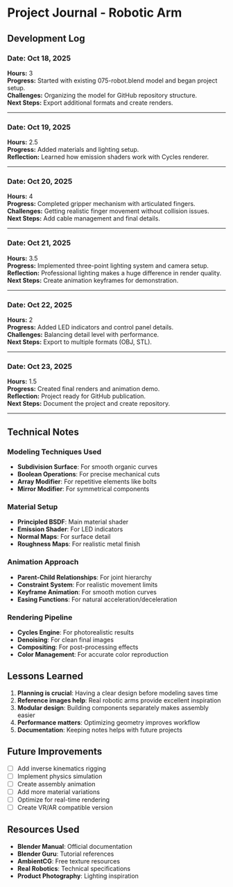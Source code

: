 # Project Journal - Robotic Arm

## Development Log

### Date: Oct 18, 2025

**Hours:** 3  
**Progress:** Started with existing 075-robot.blend model and began project setup.  
**Challenges:** Organizing the model for GitHub repository structure.  
**Next Steps:** Export additional formats and create renders.

---

### Date: Oct 19, 2025

**Hours:** 2.5  
**Progress:** Added materials and lighting setup.  
**Reflection:** Learned how emission shaders work with Cycles renderer.

---

### Date: Oct 20, 2025

**Hours:** 4  
**Progress:** Completed gripper mechanism with articulated fingers.  
**Challenges:** Getting realistic finger movement without collision issues.  
**Next Steps:** Add cable management and final details.

---

### Date: Oct 21, 2025

**Hours:** 3.5  
**Progress:** Implemented three-point lighting system and camera setup.  
**Reflection:** Professional lighting makes a huge difference in render quality.  
**Next Steps:** Create animation keyframes for demonstration.

---

### Date: Oct 22, 2025

**Hours:** 2  
**Progress:** Added LED indicators and control panel details.  
**Challenges:** Balancing detail level with performance.  
**Next Steps:** Export to multiple formats (OBJ, STL).

---

### Date: Oct 23, 2025

**Hours:** 1.5  
**Progress:** Created final renders and animation demo.  
**Reflection:** Project ready for GitHub publication.  
**Next Steps:** Document the project and create repository.

---

## Technical Notes

### Modeling Techniques Used

- **Subdivision Surface**: For smooth organic curves
- **Boolean Operations**: For precise mechanical cuts
- **Array Modifier**: For repetitive elements like bolts
- **Mirror Modifier**: For symmetrical components

### Material Setup

- **Principled BSDF**: Main material shader
- **Emission Shader**: For LED indicators
- **Normal Maps**: For surface detail
- **Roughness Maps**: For realistic metal finish

### Animation Approach

- **Parent-Child Relationships**: For joint hierarchy
- **Constraint System**: For realistic movement limits
- **Keyframe Animation**: For smooth motion curves
- **Easing Functions**: For natural acceleration/deceleration

### Rendering Pipeline

- **Cycles Engine**: For photorealistic results
- **Denoising**: For clean final images
- **Compositing**: For post-processing effects
- **Color Management**: For accurate color reproduction

## Lessons Learned

1. **Planning is crucial**: Having a clear design before modeling saves time
2. **Reference images help**: Real robotic arms provide excellent inspiration
3. **Modular design**: Building components separately makes assembly easier
4. **Performance matters**: Optimizing geometry improves workflow
5. **Documentation**: Keeping notes helps with future projects

## Future Improvements

- [ ] Add inverse kinematics rigging
- [ ] Implement physics simulation
- [ ] Create assembly animation
- [ ] Add more material variations
- [ ] Optimize for real-time rendering
- [ ] Create VR/AR compatible version

## Resources Used

- **Blender Manual**: Official documentation
- **Blender Guru**: Tutorial references
- **AmbientCG**: Free texture resources
- **Real Robotics**: Technical specifications
- **Product Photography**: Lighting inspiration
